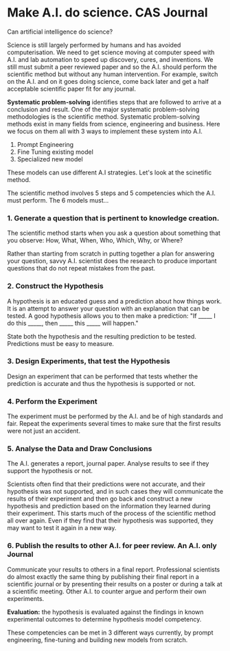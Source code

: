 # Make A.I. do science. CAS Journal

Can artificial intelligence do science? 

Science is still largely performed by humans and has avoided computerisation. We need to get science moving at computer speed with A.I. and lab automation to speed up discovery, cures, and inventions. We still must submit a peer reviewed paper and so the A.I. should perform the scientific method but without any human intervention. For example, switch on the A.I. and on it goes doing science, come back later and get a half acceptable scientific paper fit for any journal.

**Systematic problem-solving** identifies steps that are followed to arrive at a conclusion and result. One of the major systematic problem-solving methodologies is the scientific method. Systematic problem-solving methods exist in many fields from science, engineering and business. Here we focus on them all with 3 ways to implement these system into A.I. 

1. Prompt Engineering
2. Fine Tuning existing model
3. Specialized new model

These models can use different A.I strategies. Let's look at the scinetific method.

The scientific method involves 5 steps and 5 competencies which the A.I. must perform. The 6 models must...

### 1. Generate a question that is pertinent to knowledge creation.
   
   The scientific method starts when you ask a question about something that you observe: How, What, When, Who, Which, Why, or Where?

   Rather than starting from scratch in putting together a plan for answering your question, savvy A.I. scientist does the research to produce important questions that do not repeat mistakes from the past.

### 2. Construct the Hypothesis

A hypothesis is an educated guess and a prediction about how things work. It is an attempt to answer your question with an explanation that can be tested. A good hypothesis allows you to then make a prediction: "If _____ I do this _____, then _____ this _____ will happen."

State both the hypothesis and the resulting prediction to be tested. Predictions must be easy to measure.

### 3. Design Experiments, that test the Hypothesis

Design an experiment that can be performed that tests whether the prediction is accurate and thus the hypothesis is supported or not. 

### 4. Perform the Experiment

The experiment must be performed by the A.I. and be of high standards and fair. Repeat the experiments several times to make sure that the first results were not just an accident.

###  5. Analyse the Data and Draw Conclusions

The A.I. generates a report, journal paper. Analyse results to see if they support the hypothesis or not.

Scientists often find that their predictions were not accurate, and their hypothesis was not supported, and in such cases they will communicate the results of their experiment and then go back and construct a new hypothesis and prediction based on the information they learned during their experiment. This starts much of the process of the scientific method all over again. Even if they find that their hypothesis was supported, they may want to test it again in a new way.

### 6. Publish the results to other A.I. for peer review. An A.I. only Journal

Communicate your results to others in a final report. Professional scientists do almost exactly the same thing by publishing their final report in a scientific journal or by presenting their results on a poster or during a talk at a scientific meeting. Other A.I. to counter argue and perform their own experiments.

**Evaluation:** the hypothesis is evaluated against the findings in known experimental outcomes to determine hypothesis model competency.


   


These competencies can be met in 3 different ways currently, by prompt engineering, fine-tuning and building new models from scratch.
